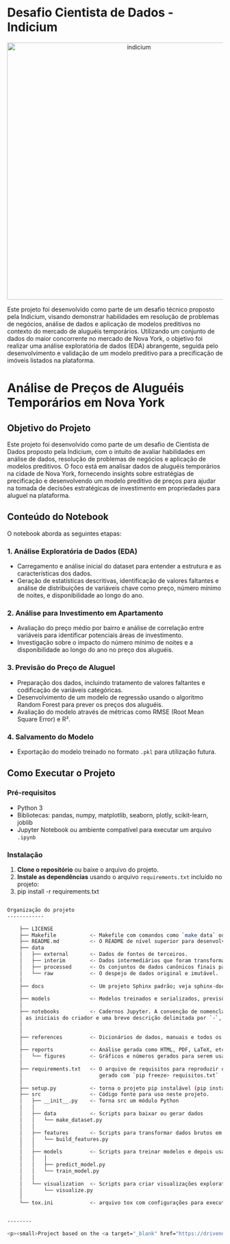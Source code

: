 Desafio Cientista de Dados - Indicium
==============================
<p align="center">
<img src="https://github.com/diovani-dupont/Desafio-Cientista-de-Dados-Indicium/assets/109030838/4249fab9-1e09-45c5-852e-bd0c457181f2" alt="indicium" width="600">
</p>

Este projeto foi desenvolvido como parte de um desafio técnico proposto pela Indicium, visando demonstrar habilidades em resolução de problemas de negócios, análise de dados e aplicação de modelos preditivos no contexto do mercado de aluguéis temporários. Utilizando um conjunto de dados do maior concorrente no mercado de Nova York, o objetivo foi realizar uma análise exploratória de dados (EDA) abrangente, seguida pelo desenvolvimento e validação de um modelo preditivo para a precificação de imóveis listados na plataforma.


# Análise de Preços de Aluguéis Temporários em Nova York

## Objetivo do Projeto

Este projeto foi desenvolvido como parte de um desafio de Cientista de Dados proposto pela Indicium, com o intuito de avaliar habilidades em análise de dados, resolução de problemas de negócios e aplicação de modelos preditivos. O foco está em analisar dados de aluguéis temporários na cidade de Nova York, fornecendo insights sobre estratégias de precificação e desenvolvendo um modelo preditivo de preços para ajudar na tomada de decisões estratégicas de investimento em propriedades para aluguel na plataforma.

## Conteúdo do Notebook

O notebook aborda as seguintes etapas:

### 1. Análise Exploratória de Dados (EDA)
- Carregamento e análise inicial do dataset para entender a estrutura e as características dos dados.
- Geração de estatísticas descritivas, identificação de valores faltantes e análise de distribuições de variáveis chave como preço, número mínimo de noites, e disponibilidade ao longo do ano.

### 2. Análise para Investimento em Apartamento
- Avaliação do preço médio por bairro e análise de correlação entre variáveis para identificar potenciais áreas de investimento.
- Investigação sobre o impacto do número mínimo de noites e a disponibilidade ao longo do ano no preço dos aluguéis.

### 3. Previsão do Preço de Aluguel
- Preparação dos dados, incluindo tratamento de valores faltantes e codificação de variáveis categóricas.
- Desenvolvimento de um modelo de regressão usando o algoritmo Random Forest para prever os preços dos aluguéis.
- Avaliação do modelo através de métricas como RMSE (Root Mean Square Error) e R².

### 4. Salvamento do Modelo
- Exportação do modelo treinado no formato `.pkl` para utilização futura.

## Como Executar o Projeto

### Pré-requisitos
- Python 3
- Bibliotecas: pandas, numpy, matplotlib, seaborn, plotly, scikit-learn, joblib
- Jupyter Notebook ou ambiente compatível para executar um arquivo `.ipynb`

### Instalação
1. **Clone o repositório** ou baixe o arquivo do projeto.
2. **Instale as dependências** usando o arquivo `requirements.txt` incluído no projeto:
3. pip install -r requirements.txt

```bash

Organização do projeto
------------

    ├── LICENSE
    ├── Makefile           <- Makefile com comandos como `make data` ou `make train`
    ├── README.md          <- O README de nível superior para desenvolvedores que usam este projeto.
    ├── data
    │   ├── external       <- Dados de fontes de terceiros.
    │   ├── interim        <- Dados intermediários que foram transformados.
    │   ├── processed      <- Os conjuntos de dados canônicos finais para modelagem.
    │   └── raw            <- O despejo de dados original e imutável.
    │
    ├── docs               <- Um projeto Sphinx padrão; veja sphinx-doc.org para detalhes
    │
    ├── models             <- Modelos treinados e serializados, previsões de modelos ou resumos de modelos
    │
    ├── notebooks          <- Cadernos Jupyter. A convenção de nomenclatura é um número (para ordenação),
    │ as iniciais do criador e uma breve descrição delimitada por `-`, por ex. `1.0-jqp-exploração de dados iniciais`.
    │ 
    │
    ├── references         <- Dicionários de dados, manuais e todos os outros materiais explicativos.
    │
    ├── reports            <- Análise gerada como HTML, PDF, LaTeX, etc.
    │   └── figures        <- Gráficos e números gerados para serem usados em relatórios
    │
    ├── requirements.txt   <- O arquivo de requisitos para reproduzir o ambiente de análise, por exemplo.
    │                         gerado com `pip freeze> requisitos.txt`
    │
    ├── setup.py           <- torna o projeto pip instalável (pip install -e .) para que o src possa ser importado
    ├── src                <- Código fonte para uso neste projeto.
    │   ├── __init__.py    <- Torna src um módulo Python
    │   │
    │   ├── data           <- Scripts para baixar ou gerar dados
    │   │   └── make_dataset.py
    │   │
    │   ├── features       <- Scripts para transformar dados brutos em recursos para modelagem
    │   │   └── build_features.py
    │   │
    │   ├── models         <- Scripts para treinar modelos e depois usar modelos treinados para fazer previsões
    │   │   │                 
    │   │   ├── predict_model.py
    │   │   └── train_model.py
    │   │
    │   └── visualization  <- Scripts para criar visualizações exploratórias e orientadas a resultados
    │       └── visualize.py
    │
    └── tox.ini            <- arquivo tox com configurações para executar o tox; veja tox.readthedocs.io


--------

<p><small>Project based on the <a target="_blank" href="https://drivendata.github.io/cookiecutter-data-science/">cookiecutter data science project template</a>. #cookiecutterdatascience</small></p>
